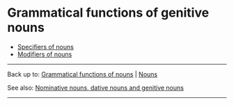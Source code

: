 # Grammatical functions of genitive nouns

- [Specifiers of nouns](specifiers.md)
- [Modifiers of nouns](modifiers.md)

----

Back up to: [Grammatical functions of nouns](../index.md) \| [Nouns](../../index.md) 

See also: [Nominative nouns, dative nouns and genitive nouns](../../grammatical-categories/case.md)

----
